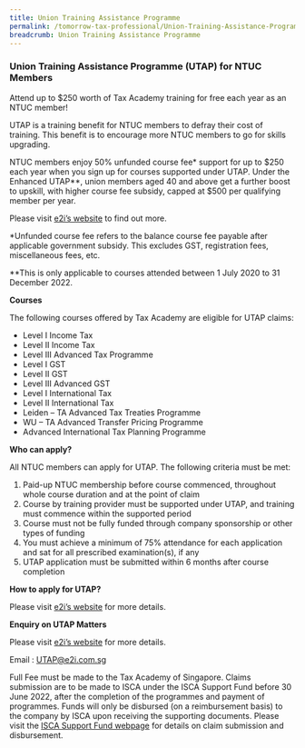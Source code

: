 ```yaml
---
title: Union Training Assistance Programme
permalink: /tomorrow-tax-professional/Union-Training-Assistance-Programme/
breadcrumb: Union Training Assistance Programme
---
```

### **Union Training Assistance Programme (UTAP) for NTUC Members**

Attend up to $250 worth of Tax Academy training for free each year as an NTUC member! 

UTAP is a training benefit for NTUC members to defray their cost of training. This benefit is to encourage more NTUC members to go for skills upgrading.

NTUC members enjoy 50% unfunded course fee* support for up to $250 each year when you sign up for courses supported under UTAP. Under the Enhanced UTAP**, union members aged 40 and above get a further boost to upskill, with higher course fee subsidy, capped at $500 per qualifying member per year. 

Please visit [e2i’s website](https://e2i.com.sg/individuals/employability/ntuc-education-and-training-fund/) to find out more.

\*Unfunded course fee refers to the balance course fee payable after applicable government subsidy. This excludes GST, registration fees, miscellaneous fees, etc.

\**This is only applicable to courses attended between 1 July 2020 to 31 December 2022.

**Courses**

The following courses offered by Tax Academy are eligible for UTAP claims:
-	Level I Income Tax 
- Level II Income Tax
- Level III Advanced Tax Programme 
- Level I GST
- Level II GST 
- Level III Advanced GST 
- Level I International Tax
- Level II International Tax 
- Leiden – TA Advanced Tax Treaties Programme 
- WU – TA Advanced Transfer Pricing Programme
- Advanced International Tax Planning Programme

**Who can apply?**

All NTUC members can apply for UTAP. The following criteria must be met:

1.	Paid-up NTUC membership before course commenced, throughout whole course duration and at the point of claim
2.	Course by training provider must be supported under UTAP, and training must commence within the supported period
3.	Course must not be fully funded through company sponsorship or other types of funding
4.	You must achieve a minimum of 75% attendance for each application and sat for all prescribed examination(s), if any
5.	UTAP application must be submitted within 6 months after course completion

**How to apply for UTAP?**

Please visit [e2i’s website](https://e2i.com.sg/individuals/employability/ntuc-education-and-training-fund/) for more details.


**Enquiry on UTAP Matters**

Please visit [e2i’s website](https://e2i.com.sg/individuals/employability/ntuc-education-and-training-fund/) for more details.

Email : UTAP@e2i.com.sg

Full Fee must be made to the Tax Academy of Singapore. Claims submission are to be made to ISCA under the ISCA Support Fund before 30 June 2022, after the completion of the programmes and payment of programmes. Funds will only be disbursed (on a reimbursement basis) to the company by ISCA upon receiving the supporting documents. Please visit the [ISCA Support Fund webpage](https://isca.org.sg/covid-19-series/isca-support-fund/isca-support-fund-for-smps) for details on claim submission and disbursement.